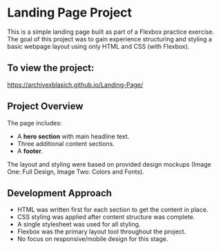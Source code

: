 # Landing Page Project

This is a simple landing page built as part of a Flexbox practice exercise. The goal of this project was to gain experience structuring and styling a basic webpage layout using only HTML and CSS (with Flexbox).

## To view the project:
https://archivexblasich.github.io/Landing-Page/

## Project Overview

The page includes:

- A **hero section** with main headline text.
- Three additional content sections.
- A **footer**.

The layout and styling were based on provided design mockups (Image One: Full Design, Image Two: Colors and Fonts).

## Development Approach

- HTML was written first for each section to get the content in place.
- CSS styling was applied after content structure was complete.
- A single stylesheet was used for all styling.
- Flexbox was the primary layout tool throughout the project.
- No focus on responsive/mobile design for this stage.
